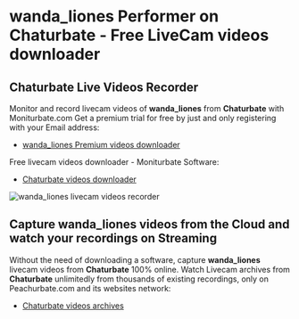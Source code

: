 # wanda_liones Performer on Chaturbate - Free LiveCam videos downloader

## Chaturbate Live Videos Recorder

Monitor and record livecam videos of **wanda_liones** from **Chaturbate** with Moniturbate.com
Get a premium trial for free by just and only registering with your Email address:
* [wanda_liones Premium videos downloader](https://moniturbate.com/request-demo-licence-key.html)

Free livecam videos downloader - Moniturbate Software:
* [Chaturbate videos downloader](https://moniturbate.com/moniturbate-download-software.html)

![wanda_liones livecam videos recorder](https://peachurnet.com/templates/moniturbate-software.png)


## Capture wanda_liones videos from the Cloud and watch your recordings on Streaming

Without the need of downloading a software, capture **wanda_liones** livecam videos from **Chaturbate** 100% online.
Watch Livecam archives from **Chaturbate** unlimitedly from thousands of existing recordings, only on Peachurbate.com and its websites network:
* [Chaturbate videos archives](https://peachurnet.com/)